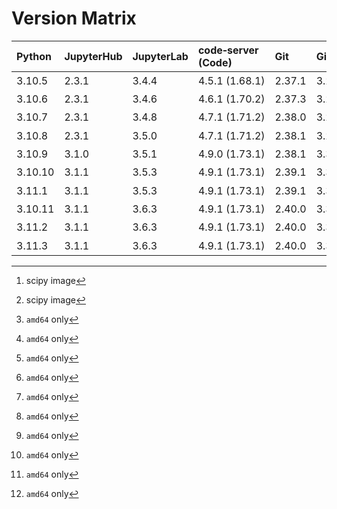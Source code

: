 # Version Matrix

| Python  | JupyterHub | JupyterLab | code‑server (Code) | Git    | Git LFS | Pandoc | Quarto[^1]  | CTAN date[^1] | Linux distro |
|:--------|:-----------|:-----------|:-------------------|:-------|:--------|:-------|:------------|:--------------|:-------------|
| 3.10.5  | 2.3.1      | 3.4.4      | 4.5.1 (1.68.1)     | 2.37.1 | 3.2.0   | 2.18   | 1.0.37[^2]  | 2022‑08‑02    | Debian 11    |
| 3.10.6  | 2.3.1      | 3.4.6      | 4.6.1 (1.70.2)     | 2.37.3 | 3.2.0   | 2.19.2 | 1.1.189[^2] | 2022‑09‑06    | Debian 11    |
| 3.10.7  | 2.3.1      | 3.4.8      | 4.7.1 (1.71.2)     | 2.38.0 | 3.2.0   | 2.19.2 | 1.1.251[^2] | 2022‑10‑11    | Debian 11    |
| 3.10.8  | 2.3.1      | 3.5.0      | 4.7.1 (1.71.2)     | 2.38.1 | 3.2.0   | 2.19.2 | 1.1.251[^2] | 2022‑10‑24    | Debian 11    |
| 3.10.9  | 3.1.0      | 3.5.1      | 4.9.0 (1.73.1)     | 2.38.1 | 3.3.0   | 2.19.2 | 1.2.269[^2] | 2022‑12‑06    | Debian 11    |
| 3.10.10 | 3.1.1      | 3.5.3      | 4.9.1 (1.73.1)     | 2.39.1 | 3.3.0   | 2.19.2 | 1.2.335[^2] | 2023‑02‑08    | Debian 11    |
| 3.11.1  | 3.1.1      | 3.5.3      | 4.9.1 (1.73.1)     | 2.39.1 | 3.3.0   | 2.19.2 | 1.2.335[^2] | 2023‑02‑08    | Debian 11    |
| 3.10.11 | 3.1.1      | 3.6.3      | 4.9.1 (1.73.1)     | 2.40.0 | 3.3.0   | 2.19.2 | 1.2.475[^2] | 2023‑04‑05    | Debian 11    |
| 3.11.2  | 3.1.1      | 3.6.3      | 4.9.1 (1.73.1)     | 2.40.0 | 3.3.0   | 2.19.2 | 1.2.475[^2] | 2023‑04‑05    | Debian 11    |
| 3.11.3  | 3.1.1      | 3.6.3      | 4.9.1 (1.73.1)     | 2.40.0 | 3.3.0   | 2.19.2 | 1.2.475[^2] |               | Debian 11    |

[^1]: scipy image  
[^2]: `amd64` only
